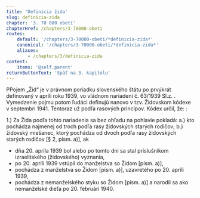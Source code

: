```yaml
---
title: 'Definícia žida'
slug: definicia-zida
chapter: '3. 70 000 obetí'
chapterHref: /chapters/3-70000-obeti
routes:
    default: '/chapters/3-70000-obeti/*definicia-zida*'
    canonical: '/chapters/3-70000-obeti/*definicia-zida*'
    aliases:
        - /chapters/3/definicia-zida
content:
    items: '@self.parent'
returnButtonText: 'Späť na 3. kapitolu'
---
```


<span class="drop-cap">P</span>Pojem „Žid“ je v právnom poriadku slovenského štátu po prvýkrát definovaný v apríli roku 1939, vo vládnom nariadení č. 63/1939 Sl.z. . Vymedzenie pojmu potom ľudáci definujú nanovo v tzv. Židovskom kódexe v septembri 1941. Tentoraz už podľa rasových princípov. Kódex určil, že: :  

1.) Za Žida podľa tohto nariadenia sa bez ohľadu na pohlavie pokladá: 
a.) kto pochádza najmenej od troch podľa rasy židovských starých rodičov; 
b.) židovský miešanec, ktorý pochádza od dvoch podľa rasy židovských starých rodičov [§ 2, písm. a)], ak 
- dňa 20. apríla 1939 bol alebo po tomto dni sa stal príslušníkom izraelitského (židovského) vyznania,  
- po 20. apríli 1939 vstúpil do manželstva so Židom [písm. a)], 
- pochádza z manželstva so Židom [písm. a)], uzavretého po 20. apríli 1939, 
- pochádza z nemanželského styku so Židom [písm. a)] a narodil sa ako nemanželské dieťa po 20. februári 1940. 